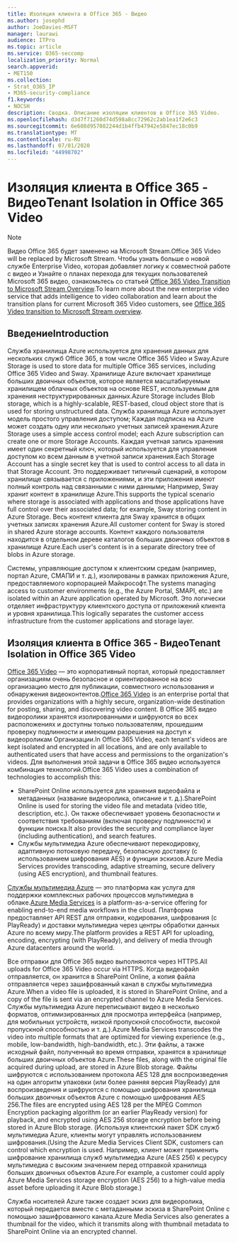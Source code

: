 ```yaml
---
title: Изоляция клиента в Office 365 - Видео
ms.author: josephd
author: JoeDavies-MSFT
manager: laurawi
audience: ITPro
ms.topic: article
ms.service: O365-seccomp
localization_priority: Normal
search.appverid:
- MET150
ms.collection:
- Strat_O365_IP
- M365-security-compliance
f1.keywords:
- NOCSH
description: Сводка. Описание изоляции клиентов в Office 365 Video.
ms.openlocfilehash: d3d7f71260d74d598a8cc72962c2ab1ea1f2e6c3
ms.sourcegitcommit: 6e608d957082244d1b4ffb47942e5847ec18c0b9
ms.translationtype: MT
ms.contentlocale: ru-RU
ms.lasthandoff: 07/01/2020
ms.locfileid: "44998702"
---
```

# <a name="tenant-isolation-in-office-365-video"></a><span data-ttu-id="9538c-103">Изоляция клиента в Office 365 - Видео</span><span class="sxs-lookup"><span data-stu-id="9538c-103">Tenant Isolation in Office 365 Video</span></span>

> [!NOTE]
> <span data-ttu-id="9538c-104">Видео Office 365 будет заменено на Microsoft Stream.</span><span class="sxs-lookup"><span data-stu-id="9538c-104">Office 365 Video will be replaced by Microsoft Stream.</span></span> <span data-ttu-id="9538c-105">Чтобы узнать больше о новой службе Enterprise Video, которая добавляет логику к совместной работе с видео и Узнайте о планах перехода для текущих пользователей Microsoft 365 видео, ознакомьтесь со статьей [Office 365 Video Transition to Microsoft Stream Overview](https://docs.microsoft.com/stream/migrate-from-office-365).</span><span class="sxs-lookup"><span data-stu-id="9538c-105">To learn more about the new enterprise video service that adds intelligence to video collaboration and learn about the transition plans for current Microsoft 365 Video customers, see [Office 365 Video transition to Microsoft Stream overview](https://docs.microsoft.com/stream/migrate-from-office-365).</span></span>

## <a name="introduction"></a><span data-ttu-id="9538c-106">Введение</span><span class="sxs-lookup"><span data-stu-id="9538c-106">Introduction</span></span>

<span data-ttu-id="9538c-107">Служба хранилища Azure используется для хранения данных для нескольких служб Office 365, в том числе Office 365 Video и Sway.</span><span class="sxs-lookup"><span data-stu-id="9538c-107">Azure Storage is used to store data for multiple Office 365 services, including Office 365 Video and Sway.</span></span> <span data-ttu-id="9538c-108">Хранилище Azure включает хранилище больших двоичных объектов, которое является масштабируемым хранилищем облачных объектов на основе REST, используемым для хранения неструктурированных данных.</span><span class="sxs-lookup"><span data-stu-id="9538c-108">Azure Storage includes Blob storage, which is a highly-scalable, REST-based, cloud object store that is used for storing unstructured data.</span></span> <span data-ttu-id="9538c-109">Служба хранилища Azure использует модель простого управления доступом; Каждая подписка на Azure может создать одну или несколько учетных записей хранения.</span><span class="sxs-lookup"><span data-stu-id="9538c-109">Azure Storage uses a simple access control model; each Azure subscription can create one or more Storage Accounts.</span></span> <span data-ttu-id="9538c-110">Каждая учетная запись хранения имеет один секретный ключ, который используется для управления доступом ко всем данным в учетной записи хранения.</span><span class="sxs-lookup"><span data-stu-id="9538c-110">Each Storage Account has a single secret key that is used to control access to all data in that Storage Account.</span></span> <span data-ttu-id="9538c-111">Это поддерживает типичный сценарий, в котором хранилище связывается с приложениями, и эти приложения имеют полный контроль над связанными с ними данными; Например, Sway хранит контент в хранилище Azure.</span><span class="sxs-lookup"><span data-stu-id="9538c-111">This supports the typical scenario where storage is associated with applications and those applications have full control over their associated data; for example, Sway storing content in Azure Storage.</span></span> <span data-ttu-id="9538c-112">Весь контент клиента для Sway хранится в общих учетных записях хранения Azure.</span><span class="sxs-lookup"><span data-stu-id="9538c-112">All customer content for Sway is stored in shared Azure storage accounts.</span></span> <span data-ttu-id="9538c-113">Контент каждого пользователя находится в отдельном дереве каталогов больших двоичных объектов в хранилище Azure.</span><span class="sxs-lookup"><span data-stu-id="9538c-113">Each user's content is in a separate directory tree of blobs in Azure storage.</span></span>

<span data-ttu-id="9538c-114">Системы, управляющие доступом к клиентским средам (например, портал Azure, СМАПИ и т. д.), изолированы в рамках приложения Azure, предоставляемого корпорацией Майкрософт.</span><span class="sxs-lookup"><span data-stu-id="9538c-114">The systems managing access to customer environments (e.g., the Azure Portal, SMAPI, etc.) are isolated within an Azure application operated by Microsoft.</span></span> <span data-ttu-id="9538c-115">Это логически отделяет инфраструктуру клиентского доступа от приложений клиента и уровня хранилища.</span><span class="sxs-lookup"><span data-stu-id="9538c-115">This logically separates the customer access infrastructure from the customer applications and storage layer.</span></span>

## <a name="tenant-isolation-in-office-365-video"></a><span data-ttu-id="9538c-116">Изоляция клиента в Office 365 - Видео</span><span class="sxs-lookup"><span data-stu-id="9538c-116">Tenant Isolation in Office 365 Video</span></span>

<span data-ttu-id="9538c-117">[Office 365 Video](https://support.office.com/article/Meet-Office-365-Video-ca1cc1a9-a615-46e1-b6a3-40dbd99939a6) — это корпоративный портал, который предоставляет организациям очень безопасное и ориентированное на всю организацию место для публикации, совместного использования и обнаружения видеоконтентов.</span><span class="sxs-lookup"><span data-stu-id="9538c-117">[Office 365 Video](https://support.office.com/article/Meet-Office-365-Video-ca1cc1a9-a615-46e1-b6a3-40dbd99939a6) is an enterprise portal that provides organizations with a highly secure, organization-wide destination for posting, sharing, and discovering video content.</span></span> <span data-ttu-id="9538c-118">В Office 365 видео видеоролики хранятся изолированными и шифруются во всех расположениях и доступны только пользователям, прошедшим проверку подлинности и имеющим разрешения на доступ к видеороликам Организации.</span><span class="sxs-lookup"><span data-stu-id="9538c-118">In Office 365 Video, each tenant's videos are kept isolated and encrypted in all locations, and are only available to authenticated users that have access and permissions to the organization's videos.</span></span> <span data-ttu-id="9538c-119">Для выполнения этой задачи в Office 365 видео используется комбинация технологий.</span><span class="sxs-lookup"><span data-stu-id="9538c-119">Office 365 Video uses a combination of technologies to accomplish this:</span></span>

- <span data-ttu-id="9538c-120">SharePoint Online используется для хранения видеофайла и метаданных (название видеоролика, описание и т. д.).</span><span class="sxs-lookup"><span data-stu-id="9538c-120">SharePoint Online is used for storing the video file and metadata (video title, description, etc.).</span></span> <span data-ttu-id="9538c-121">Он также обеспечивает уровень безопасности и соответствия требованиям (включая проверку подлинности) и функции поиска.</span><span class="sxs-lookup"><span data-stu-id="9538c-121">It also provides the security and compliance layer (including authentication), and search features.</span></span>
- <span data-ttu-id="9538c-122">Службы мультимедиа Azure обеспечивают перекодировку, адаптивную потоковую передачу, безопасную доставку (с использованием шифрования AES) и функции эскизов.</span><span class="sxs-lookup"><span data-stu-id="9538c-122">Azure Media Services provides transcoding, adaptive streaming, secure delivery (using AES encryption), and thumbnail features.</span></span>

<span data-ttu-id="9538c-123">[Службы мультимедиа Azure](https://azure.microsoft.com/services/media-services/) — это платформа как услуга для поддержки комплексных рабочих процессов мультимедиа в облаке.</span><span class="sxs-lookup"><span data-stu-id="9538c-123">[Azure Media Services](https://azure.microsoft.com/services/media-services/) is a platform-as-a-service offering for enabling end-to-end media workflows in the cloud.</span></span> <span data-ttu-id="9538c-124">Платформа предоставляет API REST для отправки, кодирования, шифрования (с PlayReady) и доставки мультимедиа через центры обработки данных Azure по всему миру.</span><span class="sxs-lookup"><span data-stu-id="9538c-124">The platform provides a REST API for uploading, encoding, encrypting (with PlayReady), and delivery of media through Azure datacenters around the world.</span></span>

<span data-ttu-id="9538c-125">Все отправки для Office 365 видео выполняются через HTTPS.</span><span class="sxs-lookup"><span data-stu-id="9538c-125">All uploads for Office 365 Video occur via HTTPS.</span></span> <span data-ttu-id="9538c-126">Когда видеофайл отправляется, он хранится в SharePoint Online, а копия файла отправляется через зашифрованный канал в службы мультимедиа Azure.</span><span class="sxs-lookup"><span data-stu-id="9538c-126">When a video file is uploaded, it is stored in SharePoint Online, and a copy of the file is sent via an encrypted channel to Azure Media Services.</span></span> <span data-ttu-id="9538c-127">Службы мультимедиа Azure переписывают видео в несколько форматов, оптимизированных для просмотра интерфейса (например, для мобильных устройств, низкой пропускной способности, высокой пропускной способностью и т. д.).</span><span class="sxs-lookup"><span data-stu-id="9538c-127">Azure Media Services transcodes the video into multiple formats that are optimized for viewing experience (e.g., mobile, low-bandwidth, high-bandwidth, etc.).</span></span> <span data-ttu-id="9538c-128">Эти файлы, а также исходный файл, полученный во время отправки, хранятся в хранилище больших двоичных объектов Azure.</span><span class="sxs-lookup"><span data-stu-id="9538c-128">These files, along with the original file acquired during upload, are stored in Azure Blob storage.</span></span> <span data-ttu-id="9538c-129">Файлы шифруются с использованием протокола AES 128 для воспроизведения на один алгоритм упаковки (или более ранняя версия PlayReady) для воспроизведения и шифруются с помощью шифрования хранилища больших двоичных объектов Azure с помощью шифрования AES 256.</span><span class="sxs-lookup"><span data-stu-id="9538c-129">The files are encrypted using AES 128 per the MPEG Common Encryption packaging algorithm (or an earlier PlayReady version) for playback, and encrypted using AES 256 storage encryption before being stored in Azure Blob storage.</span></span> <span data-ttu-id="9538c-130">(Используя клиентский пакет SDK служб мультимедиа Azure, клиенты могут управлять использованием шифрования.</span><span class="sxs-lookup"><span data-stu-id="9538c-130">(Using the Azure Media Services Client SDK, customers can control which encryption is used.</span></span> <span data-ttu-id="9538c-131">Например, клиент может применить шифрование хранилища служб мультимедиа Azure (AES 256) к ресурсу мультимедиа с высоким значением перед отправкой хранилища больших двоичных объектов Azure.</span><span class="sxs-lookup"><span data-stu-id="9538c-131">For example, a customer could apply Azure Media Services storage encryption (AES 256) to a high-value media asset before uploading it Azure Blob storage.)</span></span>

<span data-ttu-id="9538c-132">Служба носителей Azure также создает эскиз для видеоролика, который передается вместе с метаданными эскиза в SharePoint Online с помощью зашифрованного канала.</span><span class="sxs-lookup"><span data-stu-id="9538c-132">Azure Media Services also generates a thumbnail for the video, which it transmits along with thumbnail metadata to SharePoint Online via an encrypted channel.</span></span>
